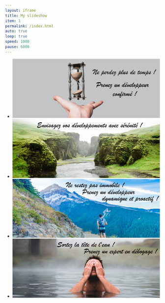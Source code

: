 ```yaml
---
layout: iframe
title: My slideshow
item: 1
permalink: /index.html
auto: true
loop: true
speed: 1000
pause: 6000
---
```


* ![Prenez un developpeur confirmé](/assets/images/slideshow/time_1000x400.jpg)
* ![Envisagez vos développements logiciel avec sérénité](/assets/images/slideshow/river-calm_2000x800.jpg)
* ![Prenez un développeur dynamique et proactif](/assets/images/slideshow/jogging_2000x800.jpg)
* ![Prenez un expert en débogage](/assets/images/slideshow/man-in-water_2000x800.jpg)

